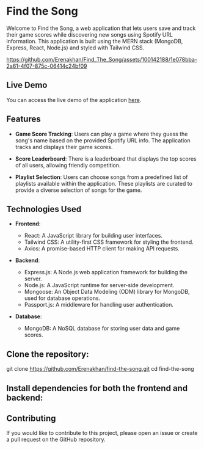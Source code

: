 # Find the Song

Welcome to Find the Song, a web application that lets users save and track their game scores while discovering new songs using Spotify URL information. This application is built using the MERN stack (MongoDB, Express, React, Node.js) and styled with Tailwind CSS.




https://github.com/Erenakhan/Find_The_Song/assets/100142188/1e078bba-2a61-4f07-875c-06414c24bf09




## Live Demo

You can access the live demo of the application [here](https://findthesong.vercel.app/).

## Features

- **Game Score Tracking**: Users can play a game where they guess the song's name based on the provided Spotify URL info. The application tracks and displays their game scores.

- **Score Leaderboard**: There is a leaderboard that displays the top scores of all users, allowing friendly competition.

- **Playlist Selection**: Users can choose songs from a predefined list of playlists available within the application. These playlists are curated to provide a diverse selection of songs for the game.

## Technologies Used

- **Frontend**:
  - React: A JavaScript library for building user interfaces.
  - Tailwind CSS: A utility-first CSS framework for styling the frontend.
  - Axios: A promise-based HTTP client for making API requests.

- **Backend**:
  - Express.js: A Node.js web application framework for building the server.
  - Node.js: A JavaScript runtime for server-side development.
  - Mongoose: An Object Data Modeling (ODM) library for MongoDB, used for database operations.
  - Passport.js: A middleware for handling user authentication.

- **Database**:
  - MongoDB: A NoSQL database for storing user data and game scores.


## Clone the repository:

git clone https://github.com/Erenakhan/find-the-song.git
cd find-the-song

##  Install dependencies for both the frontend and backend:

## Contributing

If you would like to contribute to this project, please open an issue or create a pull request on the GitHub repository.





